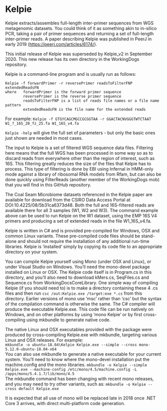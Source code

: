 # Kelpie

Kelpie extracts/assembles full-length inter-primer sequences from WGS metagenomic datasets. 
You could think of it as something akin to in-silico PCR, taking a pair of primer sequences 
and returning a set of full-length inter-primer reads. A paper describing Kelpie was published in PeerJ in
early 2019 (https://peerj.com/articles/6174/).

This initial release of Kelpie was superseded by Kelpie_v2 in September 2020. This new release has its own directory in the
WorkingDogs repository.

Kelpie is a command-line program and is usually run as follows:
```
Kelpie -f forwardPrimer -r reversePrimer readsToFilterFNP extendedReadsFN  
where   forwardPrimer is the forward primer sequence  
        reversePrimer is the reverse primer sequence  
        readsToFilterFNP is a list of reads file names or a file name pattern  
        extendedReadsFN is the file name for the extended reads  
```
For example: `Kelpie -f GTGYCAGCMGCCGCGGTAA -r GGACTACNVGGGTWTCTAAT W1_?_16S_20_fz_25.fa W1_16S_v4.fa` 
                     
`Kelpie -help` will give the full set of parameters - but only the basic ones just shown are needed in most cases.

The input to Kelpie is a set of filtered WGS sequence data files. Filtering here means that the full WGS has been processed 
in some way so as to discard reads from everywhere other than the region of interest, such as 16S. This filtering greatly 
reduces the size of the files that Kelpie has to process. This type of filtering is done by EBI using Infernal in HMM-only mode
against a library of ribosomal RNA models from Rfam, but can also be done quickly using FilterReads (another member of the 
WorkingDogs mob) that you will find in this GitHub repository.

The Coal Seam Microbiome datasets referenced in the Kelpie paper are available for download from the CSIRO Data Access Portal
at DOI:10.4225/08/5b31ca6373d48. Both the full and 16S-filtered reads are available there for all 3 samples (W1, W2 and W3). 
The command example above can be used to run Kelpie on the W1 dataset, using the EMP 16S V4 primers and producing a set of
extended reads in the file W1_16S_v4.fa.

Kelpie is written in C# and is provided pre-compiled for Windows, OSX and common Linux variants. These pre-compiled code files 
should be stand-alone and should not require the installation of any additional run-time libraries. Kelpie is ‘installed’ simply by copying 
its code file to an appropriate directory on your system. 

You can compile Kelpie yourself using Mono (under OSX and Linux), or under Visual Studio on Windows. You’ll need the mono-devel 
package installed on Linux or OSX. The Kelpie code itself is in Program.cs in this directory, and you'll also need to download 
kMers.cs, SeqFiles.cs and Sequence.cs 
from WorkingDocsCoreLibrary. One simple way of compiling Kelpie (if you should need to) is to make a directory containing these 4 .cs files
and then run `csc /out:Kelpie.exe /target:exe *.cs` from this directory. Earlier versions of mono use ‘msc’ rather than ‘csc’ but 
the syntax of the compilation command is otherwise the same. The C# compiler will produce the executable Kelpie.exe. This code file can be run
natively on Windows, and on other platforms by using ‘mono Kelpie’ or by first cross-compiling using mkbundle to generate native code. 

The native Linux and OSX executables provided with the package were produced by cross-compiling Kelpie.exe with mkbundle, 
targeting various Linux and OSX releases. For example:  
	`mkbundle -o ubuntu-18.04\Kelpie Kelpie.exe --simple --cross mono-5.12.0-ubuntu-18.04-x64`   
You can also use mkbundle to generate a native executable for your current system. You’ll need to know where the mono-devel 
installation put the machine.config and the mono libraries. 
	`mkbundle -o Kelpie --simple Kelpie.exe --machine-config /etc/mono/4.5/machine.config -L /apps/mono/5.4.1.7/lib/mono/4.5`  
The mkbundle command has been changing with recent mono releases, and you may need to try other variants, such as:
	`mkbundle -o Kelpie --cross default Kelpie.exe`
	
It is expected that all use of mono will be replaced late in 2018 once .NET Core 3 arrives, with direct multi-platform code generation. 




